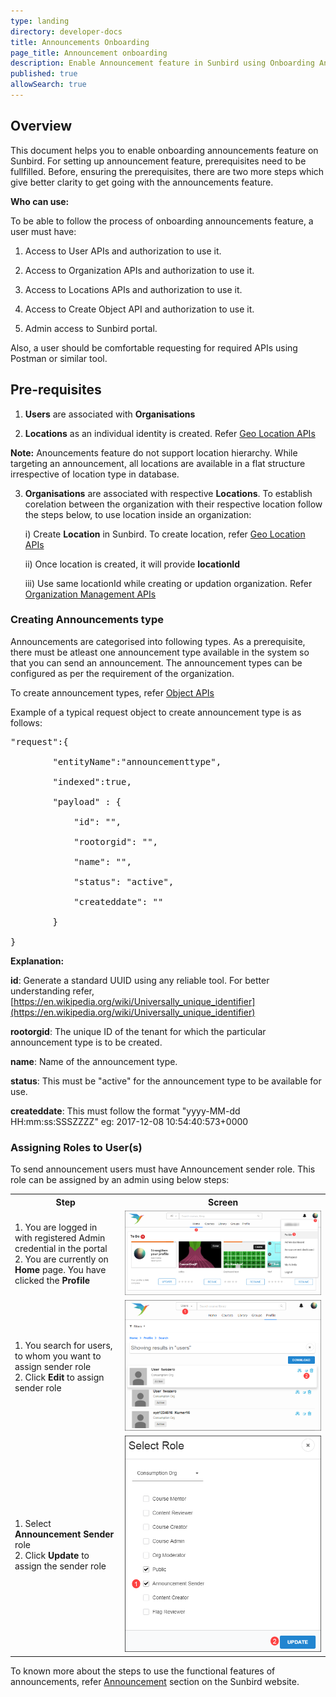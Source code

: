 ```yaml
---
type: landing
directory: developer-docs
title: Announcements Onboarding
page_title: Announcement onboarding
description: Enable Announcement feature in Sunbird using Onboarding Announcements document
published: true
allowSearch: true
---
```

## Overview

This document helps you to enable onboarding announcements feature on Sunbird. For setting up announcement feature, prerequisites need to be fullfilled. Before, ensuring the prerequisites, there are two more steps which give better clarity to get going with the announcements feature.

**Who can use:**

To be able to follow the process of onboarding announcements feature, a user must have:

1. Access to User APIs and authorization to use it.

2. Access to Organization APIs and authorization to use it.

3. Access to Locations APIs and authorization to use it.

4. Access to Create Object API and authorization to use it.

5. Admin access to Sunbird portal.

Also, a user should be comfortable requesting for required APIs using Postman or similar tool.

## Pre-requisites

1. **Users** are associated with **Organisations**

2. **Locations** as an individual identity is created. Refer [Geo Location APIs](http://www.sunbird.org/apis/geolocationapi/)

**Note:** Anouncements feature do not support location hierarchy. While targeting an announcement, all locations are available in a flat structure irrespective of location type in database.

3. **Organisations** are associated with respective **Locations**. To establish corelation between the organization with their respective location follow the steps below, to use location inside an organization: 
    
    i) Create **Location** in Sunbird. To create location, refer [Geo Location APIs](http://www.sunbird.org/apis/geolocationapi/)
    
    ii) Once location is created, it will provide **locationId**
    
    iii) Use same locationId while creating or updation organization. Refer [Organization Management APIs](http://www.sunbird.org/apis/orgapi/)

### Creating Announcements type

Announcements are categorised into following types. As a prerequisite, there must be atleast one announcement type available in the system so that you can send an announcement. The announcement types can be configured as per the requirement of the organization.

To create announcement types, refer [Object APIs](http://www.sunbird.org/apis/objectapi/)

Example of a typical request object to create announcement type is as follows:

<pre>
"request":{

        "entityName":"announcementtype",

        "indexed":true,

        "payload" : {

        	"id": "<UUID>",

        	"rootorgid": "<Tenant ID>",

            "name": "<String>",

            "status": "active",

            "createddate": "<timestamp>"

        }

}
</pre>

**Explanation:**

**id**: Generate a standard UUID using any reliable tool. For better understanding refer, [https://en.wikipedia.org/wiki/Universally_unique_identifier](https://en.wikipedia.org/wiki/Universally_unique_identifier)

**rootorgid**: The unique ID of the tenant for which the particular announcement type is to be created.

**name**: Name of the announcement type.

**status**: This must be "active" for the announcement type to be available for use.

**createddate**: This must follow the format "yyyy-MM-dd HH:mm:ss:SSSZZZZ" eg: 2017-12-08 10:54:40:573+0000

### Assigning Roles to User(s)

To send announcement users must have Announcement sender role. This role can be assigned by an admin using below steps:

<table>
  <tr>
    <th style="width:35%;">Step</th>
    <th style="width:65%;">Screen</th>
  </tr>
  <tr>
      <td>1. You are logged in with registered Admin credential in the portal <br>2. You are currently on <b>Home</b> page. You have clicked the <b>Profile</b></td>
      <td><img src="pages/features-documentation/images/announcement/assignuserrole1.png"></td>
  </tr>
    <td>1. You search for users, to whom you want to assign sender role <br>2. Click <b>Edit</b> to assign sender role</td>
    <td><img src="pages/features-documentation/images/announcement/assignuserrole2.png"></td>
  </tr>
    <td>1. Select <b>Announcement Sender</b> role <br>2. Click <b>Update</b> to assign the sender role</td>
    <td><img src="pages/features-documentation/images/announcement/assignuserrole3.png"></td>
  </tr>
</table>

To known more about the steps to use the functional features of announcements, refer [Announcement](http://www.sunbird.org/features-documentation/announcement/) section on the Sunbird website.
     
         

